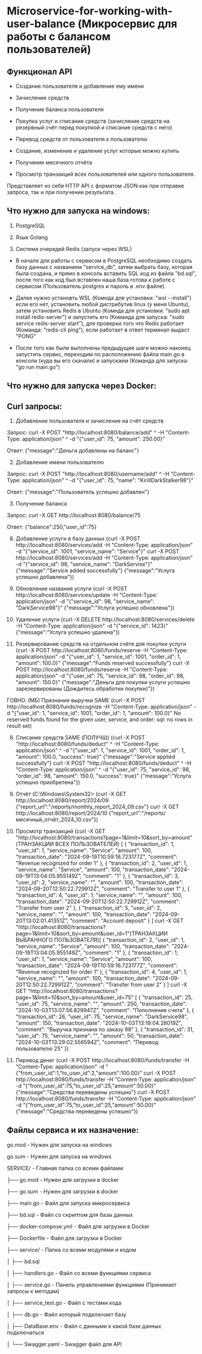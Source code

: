 # Microservice-for-working-with-user-balance (Микросервис для работы с балансом пользователей)

## Функционал API

* Создание пользователя и добавление ему имени

* Зачисление средств

* Получение баланса пользователя 

* Покупка услуг и списание средств (зачисление средств на резервный счёт перед покупкой и списание средств с него)

* Перевод средств от пользователя к пользователю 

* Создание, изменение и удаление услуг которые можно купить

* Получение месячного отчёта 

* Просмотр транзакций всех пользователей или одного пользователя. 

Представляет из себя HTTP API с форматом JSON как при отправке запроса, так и при получении результата.


## Что нужно для запуска на windows:

1. PostgreSQL
							
2. Язык Golang
	
3. Система очередей Redis (запуск через WSL)

* В начале для работы с сервисом в PostgreSQL необходимо создать базу данных с названием "service_db", затем выбрать базу, которая была создана, и прямо в консоль вставить SQL код из файла "bd.sql", после того как код был вставлен наша база готова к работе с сервисом (Пользователь postgres и пароль в .env файле).

* Далее нужно установть WSL (Комнда для установки: "wsl --install") если его нет, установить любой дистрибутив linux (у меня Ubuntu), затем установить Redis в Ubuntu (Комнда для установки: "sudo apt install redis-server") и запустить его (Команда для запуска: "sudo service redis-server start"), для проверки того что Redis работает (Команда: "redis-cli ping"), если работает в ответ терминал выдаст "PONG"

* После того как были выполнены предыдущие шаги можно наконец запустить сервис, переходим по расположению файла main.go в консоли (куда вы его скачали) и запускаем (Команда для запуска: "go run main.go")

## Что нужно для запуска через Docker:


## Curl запросы:

1. Добавление пользователя и зачисление на счёт средств

Запрос: curl -X POST "http://localhost:8080/balance/add" ^ -H "Content-Type: application/json" ^ -d "{\"user_id\": 75, \"amount\": 250.00}"
   
Ответ: {"message":"Деньги добавлены на баланс"}

2. Добавление имени пользователю

Запрос: curl -X POST "http://localhost:8080/username/add" ^ -H "Content-Type: application/json" ^ -d "{\"user_id\": 75, \"name\": \"KirillDarkStalker98\"}"
   
Ответ: {"message":"Пользователь успешно добавлен"}

3. Получение баланса

Запрос: curl -X GET http://localhost:8080/balance/75
   
Ответ: {"balance":250,"user_id":75}

8. Добавление услуги в базу данных (curl -X POST http://localhost:8080/services/add -H "Content-Type: application/json" -d "{\"service_id\": 1001, \"service_name\": \"Service\"}"
curl -X POST http://localhost:8080/services/add -H "Content-Type: application/json" -d "{\"service_id\": 98, \"service_name\": \"DarkServise\"}"
{"message":"Service added successfully"} {"message":"Услуга успешно добавлена"})

9. Обновление названия услуги (curl -X POST http://localhost:8080/services/update -H "Content-Type: application/json" -d "{\"service_id\": 98, \"service_name\": \"DarkService98\"}"
{"message":"Услуга успешно обновлена"})

10. Удаление услуги (curl -X DELETE http://localhost:8080/services/delete -H "Content-Type: application/json" -d "{\"service_id\": 1423}"
{"message":"Услуга успешно удалена"})

11. Резервирование средств на отдельном счёте для покупки услуги (curl -X POST http://localhost:8080/funds/reserve -H "Content-Type: application/json" -d "{\"user_id\": 1, \"service_id\": 1001, \"order_id\": 1, \"amount\": 100.0}"
{"message":"Funds reserved successfully"}
curl -X POST http://localhost:8080/funds/reserve -H "Content-Type: application/json" -d "{\"user_id\": 75, \"service_id\": 98, \"order_id\": 98, \"amount\": 150.0}"
{"message":"Деньги для покупки услуги успешно зарезервированы (Дождитесь обработки покупки)"})

ГОВНО. (МБ) Признание выручки SAME (curl -X POST http://localhost:8080/funds/recognize -H "Content-Type: application/json" -d "{\"user_id\": 1, \"service_id\": 1001, \"order_id\": 1, \"amount\": 100.0}"
No reserved funds found for the given user, service, and order: sql: no rows in result set)

8. Списание средств SAME (ПОЛУЧШ) (curl -X POST "http://localhost:8080/funds/deduct" ^ -H "Content-Type: application/json" ^ -d "{\"user_id\": 1, \"service_id\": 1001, \"order_id\": 1, \"amount\": 100.0, \"success\": true}"
{"message":"Service applied successfully"}
curl -X POST "http://localhost:8080/funds/deduct" ^ -H "Content-Type: application/json" ^ -d "{\"user_id\": 75, \"service_id\": 98, \"order_id\": 98, \"amount\": 150.0, \"success\": true}"
{"message":"Услуга успешно приобретена"})

9. Отчёт (C:\Windows\System32> (curl -X GET http://localhost:8080/report/2024/09
{"report_url":"/reports/monthly_report_2024_09.csv"}
curl -X GET http://localhost:8080/report/2024/10
{"report_url":"/reports/месячный_отчёт_2024_10.csv"})

10. Просмотр транзакций (curl -X GET "http://localhost:8080/transactions?page=1&limit=10&sort_by=amount"(ТРАНЗАКЦИИ ВСЕХ ПОЛЬЗОВАТЕЛЕЙ)
[
  {
    "transaction_id": 1,
    "user_id": 1,
    "service_name": "Service",
    "amount": 100,
    "transaction_date": "2024-09-19T10:59:16.723177Z",
    "comment": "Revenue recognized for order 1"
  },
  {
    "transaction_id": 2,
    "user_id": 1,
    "service_name": "Service",
    "amount": 100,
    "transaction_date": "2024-09-19T13:04:05.955149Z",
    "comment": "1"
  },
  {
    "transaction_id": 3,
    "user_id": 2,
    "service_name": "",
    "amount": 100,
    "transaction_date": "2024-09-20T12:50:22.729912Z",
    "comment": "Transfer to user 1"
  },
  {
    "transaction_id": 4,
    "user_id": 1,
    "service_name": "",
    "amount": 100,
    "transaction_date": "2024-09-20T12:50:22.729912Z",
    "comment": "Transfer from user 2"
  },
  {
    "transaction_id": 5,
    "user_id": 2,
    "service_name": "",
    "amount": 100,
    "transaction_date": "2024-09-20T13:02:01.41351Z",
    "comment": "Account deposit"
  }
]
curl -X GET "http://localhost:8080/transactions?page=1&limit=10&sort_by=amount&user_id=1"(ТРАНЗАКЦИИ ВЫБРАННОГО ПОЛЬЗОВАТЕЛЯ)[
  {
    "transaction_id": 2,
    "user_id": 1,
    "service_name": "Service",
    "amount": 100,
    "transaction_date": "2024-09-19T13:04:05.955149Z",
    "comment": "1"
  },
  {
    "transaction_id": 1,
    "user_id": 1,
    "service_name": "Service",
    "amount": 100,
    "transaction_date": "2024-09-19T10:59:16.723177Z",
    "comment": "Revenue recognized for order 1"
  },
  {
    "transaction_id": 4,
    "user_id": 1,
    "service_name": "",
    "amount": 100,
    "transaction_date": "2024-09-20T12:50:22.729912Z",
    "comment": "Transfer from user 2"
  }
]
curl -X GET "http://localhost:8080/transactions?page=1&limit=10&sort_by=amount&user_id=75"
[
  {
    "transaction_id": 25,
    "user_id": 75,
    "service_name": "",
    "amount": 250,
    "transaction_date": "2024-10-03T13:07:56.829947Z",
    "comment": "Пополнение счета"
  },
  {
    "transaction_id": 26,
    "user_id": 75,
    "service_name": "DarkService98",
    "amount": 150,
    "transaction_date": "2024-10-03T13:19:04.28019Z",
    "comment": "Выручка признана по заказу 98"
  },
  {
    "transaction_id": 31,
    "user_id": 75,
    "service_name": "",
    "amount": 50,
    "transaction_date": "2024-10-03T13:29:02.556594Z",
    "comment": "Перевод пользователю 25"
  })

11. Перевод денег (curl -X POST http://localhost:8080/funds/transfer -H "Content-Type: application/json" -d "{\"from_user_id\":1,\"to_user_id\":2,\"amount\":100.00}"
curl -X POST http://localhost:8080/funds/transfer -H "Content-Type: application/json" -d "{\"from_user_id\":75,\"to_user_id\":25,\"amount\":50.00}"
{"message":"Средства переведены успешно"}
curl -X POST http://localhost:8080/funds/transfer -H "Content-Type: application/json" -d "{\"from_user_id\":75,\"to_user_id\":25,\"amount\":50.00}"
{"message":"Средства переведены успешно"})

## Файлы сервиса и их назначение:

go.mod - Нужен для запуска на windows

go.sum - Нужен для запуска на windows

SERVICE/ - Главная папка со всеми файлами

├── go.mod - Нужен для загрузки в docker

├── go.sum - Нужен для загрузки в docker

├── main.go - Файл для запуска микросервиса

├── bd.sql - Файл со скриптом для базы данных

├── docker-compose.yml - Файл для загрузки в Docker

├── Dockerfile - Файл для загрузки в Docker

├── service/ - Папка со всеми модулями и кодом

│   ├── bd.sql

│   ├── handlers.go - Файл со всеми функциями сервиса

│   ├── service.go - Панель управлениями функциями (Принимает запросы к методам)

│   ├── service_test.go - Файл с тестами кода

│   ├── db.go - Файл который подключает базу

│   ├── DataBase.env - Файл с данными к какой базе данных подключаться

│   └── Swagger.yaml - Swagger файл для API

